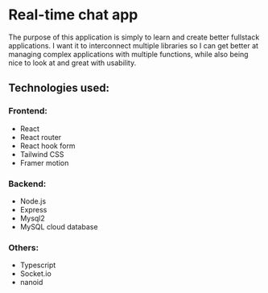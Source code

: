# Real-time chat app

The purpose of this application is simply to learn and create better fullstack applications.
I want it to interconnect multiple libraries so I can get better at managing complex applications with multiple functions,
while also being nice to look at and great with usability.

## Technologies used:

### Frontend:

- React
- React router
- React hook form
- Tailwind CSS
- Framer motion

### Backend:

- Node.js
- Express
- Mysql2
- MySQL cloud database

### Others:

- Typescript
- Socket.io
- nanoid
